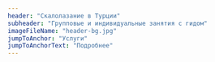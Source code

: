 ```yaml
---
header: "Скалолазание в Турции"
subheader: "Групповые и индивидуальные занятия с гидом"
imageFileName: "header-bg.jpg"
jumpToAnchor: "Услуги"
jumpToAnchorText: "Подробнее"
---
```

